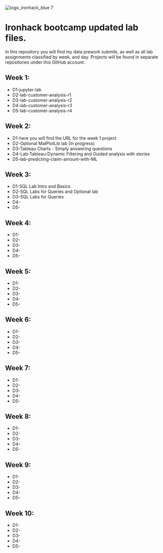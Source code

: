 ![logo_ironhack_blue 7](https://user-images.githubusercontent.com/23629340/40541063-a07a0a8a-601a-11e8-91b5-2f13e4e6b441.png)

# Ironhack bootcamp updated lab files.
In this repository you will find my data prework submits, as well as all lab assignments classified by week, and day.
Projects will be found in separate repositories under this GitHub account.
 
  

## Week 1:  
* D1-jupyter-lab  
* D2-lab-customer-analysis-r1  
* D3-lab-customer-analysis-r2  
* D4-lab-customer-analysis-r3
* D5-lab-customer-analysis-r4
  
## Week 2:  
* D1-here you will find the URL for the week 1 project  
* D2-Optional MatPlotLib lab (In progress)
* D3-Tableau Charts - Simply answering questions 
* D4-Lab-Tableau-Dynamic Filtering and Guided analysis with stories
* D5-lab-predicting-claim-amount-with-ML

## Week 3:
* D1-SQL Lab Intro and Basics  
* D2-SQL Labs for Queries and Optional lab  
* D3-SQL Labs for Queries  
* D4-  
* D5-  

## Week 4:  
* D1-  
* D2-  
* D3-  
* D4-  
* D5-  

## Week 5:  
* D1-  
* D2-  
* D3-  
* D4-  
* D5-  

## Week 6:  
* D1-  
* D2-  
* D3-  
* D4-  
* D5-  

## Week 7:  
* D1-  
* D2-  
* D3-  
* D4-  
* D5-  

## Week 8:  
* D1-  
* D2-  
* D3-  
* D4-  
* D5-  

## Week 9:  
* D1-  
* D2-  
* D3-  
* D4-  
* D5-  

## Week 10:   
* D1-  
* D2-  
* D3-  
* D4-  
* D5-  
